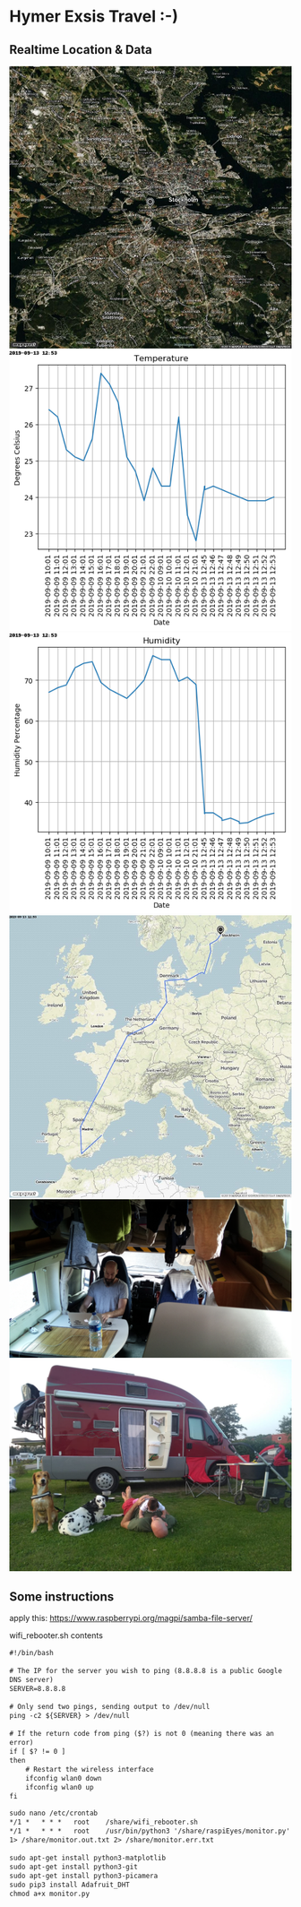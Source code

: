 # Hymer Exsis Travel :-)
## Realtime Location & Data

![](map.jpg?raw=true)
![](temperatures.png?raw=true)
![](humidities.png?raw=true)
![](route.jpg?raw=true)
![](capture.jpg?raw=true)
![](exsis.jpeg?raw=true)

## Some instructions
apply this: https://www.raspberrypi.org/magpi/samba-file-server/

wifi_rebooter.sh contents

```
#!/bin/bash

# The IP for the server you wish to ping (8.8.8.8 is a public Google DNS server)
SERVER=8.8.8.8

# Only send two pings, sending output to /dev/null
ping -c2 ${SERVER} > /dev/null

# If the return code from ping ($?) is not 0 (meaning there was an error)
if [ $? != 0 ]
then
    # Restart the wireless interface
    ifconfig wlan0 down
    ifconfig wlan0 up
fi
```

```
sudo nano /etc/crontab
*/1 *   * * *   root    /share/wifi_rebooter.sh
*/1 *   * * *   root    /usr/bin/python3 '/share/raspiEyes/monitor.py' 1> /share/monitor.out.txt 2> /share/monitor.err.txt

sudo apt-get install python3-matplotlib
sudo apt-get install python3-git
sudo apt-get install python3-picamera
sudo pip3 install Adafruit_DHT
chmod a+x monitor.py
```

